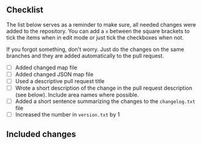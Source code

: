 ## Checklist

The list below serves as a reminder to make sure, all needed changes were added to the repository. You can add a `x` between the square brackets to tick the items when in edit mode or just tick the checkboxes when not.

If you forgot something, don't worry. Just do the changes on the same branches and they are added automatically to the pull request.

- [ ] Added changed map file
- [ ] Added changed JSON map file
- [ ] Used a descriptive pull request title
- [ ] Wrote a short description of the change in the pull request description (see below). Include area names where possible.
- [ ] Added a short sentence summarizing the changes to the `changelog.txt` file
- [ ] Increased the number in `version.txt` by 1

## Included changes
